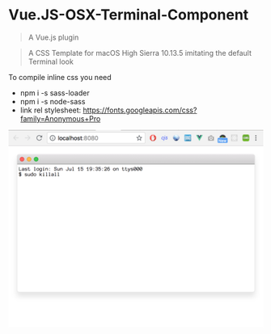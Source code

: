 # Vue.JS-OSX-Terminal-Component

> A Vue.js plugin

> A CSS Template for macOS High Sierra 10.13.5 imitating the default Terminal look


To compile inline css you need
* npm i -s sass-loader
* npm i -s node-sass
* link rel stylesheet: https://fonts.googleapis.com/css?family=Anonymous+Pro

![alt text](https://raw.githubusercontent.com/DJanoskova/Vue.JS-OSX-Terminal-Component/master/terminal-example.png)
